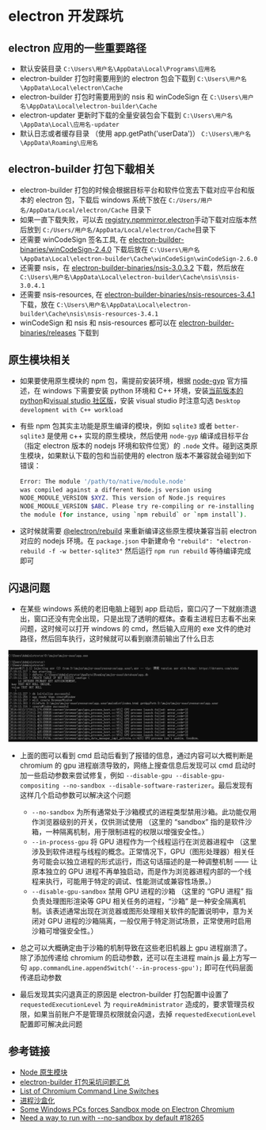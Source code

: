 # electron 开发踩坑

## electron 应用的一些重要路径

- 默认安装目录 `C:\Users\用户名\AppData\Local\Programs\应用名`
- electron-builder 打包时需要用到的 electron 包会下载到 `C:\Users\用户名\AppData\Local\electron\Cache`
- electron-builder 打包时需要用到的 nsis 和 winCodeSign 在 `C:\Users\用户名\AppData\Local\electron-builder\Cache`
- electron-updater 更新时下载的全量安装包会下载到 `C:\Users\用户名\AppData\Local\应用名-updater`
- 默认日志或者缓存目录 （使用 app.getPath('userData')） `C:\Users\用户名\AppData\Roaming\应用名`

## electron-builder 打包下载相关

- electron-builder 打包的时候会根据目标平台和软件位宽去下载对应平台和版本的 electron 包，下载后 windows 系统下放在 `C:/Users/用户名/AppData/Local/electron/Cache` 目录下
- 如果一直下载失败，可以去 [registry.npmmirror.electron](https://registry.npmmirror.com/binary.html?path=electron/)手动下载对应版本然后放到 `C:/Users/用户名/AppData/Local/electron/Cache`目录下
- 还需要 winCodeSign 签名工具, 在 [electron-builder-binaries/winCodeSign-2.4.0](https://github.com/electron-userland/electron-builder-binaries/releases/tag/winCodeSign-2.4.0) 下载后放在 `C:\Users\用户名\AppData\Local\electron-builder\Cache\winCodeSign\winCodeSign-2.6.0`
- 还需要 nsis，在 [electron-builder-binaries/nsis-3.0.3.2](https://github.com/electron-userland/electron-builder-binaries/releases/tag/nsis-3.0.3.2) 下载，然后放在 `C:\Users\用户名\AppData\Local\electron-builder\Cache\nsis\nsis-3.0.4.1`
- 还需要 nsis-resources, 在 [electron-builder-binaries/nsis-resources-3.4.1](https://github.com/electron-userland/electron-builder-binaries/releases/tag/nsis-resources-3.4.1) 下载，放在 `C:\Users\用户名\AppData\Local\electron-builder\Cache\nsis\nsis-resources-3.4.1`
- winCodeSign 和 nsis 和 nsis-resources 都可以在 [electron-builder-binaries/releases](https://github.com/electron-userland/electron-builder-binaries/releases) 下载到

## 原生模块相关

- 如果要使用原生模块的 npm 包，需提前安装环境，根据 [node-gyp](https://www.npmjs.com/package/node-gyp) 官方描述，在 windows 下需要安装 python 环境和 C++ 环境，安装[当前版本的 python](https://devguide.python.org/versions/)和[visual studio 社区版](https://visualstudio.microsoft.com/zh-hans/thank-you-downloading-visual-studio/?sku=Community)，安装 visual studio 时注意勾选 `Desktop development with C++ workload`

- 有些 npm 包其实主功能是原生编译的模块，例如 `sqlite3` 或者 `better-sqlite3` 是使用 c++ 实现的原生模块，然后使用 `node-gyp` 编译成目标平台（指定 electron 版本的 nodejs 环境和软件位宽）的 `.node` 文件。碰到这类原生模块，如果默认下载的包和当前使用的 electron 版本不兼容就会碰到如下错误：
  ```bash
  Error: The module '/path/to/native/module.node'
  was compiled against a different Node.js version using
  NODE_MODULE_VERSION $XYZ. This version of Node.js requires
  NODE_MODULE_VERSION $ABC. Please try re-compiling or re-installing
  the module (for instance, using `npm rebuild` or `npm install`).
  ```
- 这时候就需要 [@electron/rebuild](https://www.npmjs.com/package/@electron/rebuild) 来重新编译这些原生模块兼容当前 electron 对应的 nodejs 环境。在 `package.json` 中新建命令 `"rebuild": "electron-rebuild -f -w better-sqlite3"` 然后运行 `npm run rebuild` 等待编译完成即可

## 闪退问题

- 在某些 windows 系统的老旧电脑上碰到 app 启动后，窗口闪了一下就崩溃退出，窗口还没有完全出现，只是出现了透明的框体。查看主进程日志看不出来问题，这时候可以打开 windows 的 cmd，然后输入应用的 exe 文件的绝对路径，然后回车执行，这时候就可以看到崩溃前输出了什么日志

![electron-app-crash](./img/electron-app-crash.png)

- 上面的图可以看到 cmd 启动后看到了报错的信息，通过内容可以大概判断是 chromium 的 gpu 进程崩溃导致的，网络上搜查信息后发现可以 cmd 启动时加一些启动参数来尝试修复，例如 `--disable-gpu --disable-gpu-compositing --no-sandbox --disable-software-rasterizer`。最后发现有这样几个启动参数可以解决这个问题

  - `--no-sandbox` 为所有通常处于沙箱模式的进程类型禁用沙箱。此功能仅用作浏览器级别的开关，仅供测试使用 （这里的 “sandbox” 指的是软件沙箱，一种隔离机制，用于限制进程的权限以增强安全性。）
  - `--in-process-gpu` 将 GPU 进程作为一个线程运行在浏览器进程中 （这里涉及到软件进程与线程的概念。正常情况下，GPU（图形处理器）相关任务可能会以独立进程的形式运行，而这句话描述的是一种调整机制 —— 让原本独立的 GPU 进程不再单独启动，而是作为浏览器进程内部的一个线程来执行，可能用于特定的调试、性能测试或兼容性场景。）
  - `--disable-gpu-sandbox` 禁用 GPU 进程的沙箱 （这里的 “GPU 进程” 指负责处理图形渲染等 GPU 相关任务的进程，“沙箱” 是一种安全隔离机制。该表述通常出现在浏览器或图形处理相关软件的配置说明中，意为关闭对 GPU 进程的沙箱隔离，一般仅用于特定测试场景，正常使用时启用沙箱可增强安全性。）

- 总之可以大概确定由于沙箱的机制导致在这些老旧机器上 gpu 进程崩溃了。除了添加传递给 chromium 的启动参数，还可以在主进程 main.js 最上方写一句 `app.commandLine.appendSwitch('--in-process-gpu');` 即可在代码层面传递启动参数

- 最后发现其实闪退真正的原因是 electron-builder 打包配置中设置了 `requestedExecutionLevel` 为 `requireAdministrator` 造成的，要求管理员权限，如果当前账户不是管理员权限就会闪退，去掉 `requestedExecutionLevel` 配置即可解决此问题

## 参考链接

- [Node 原生模块](https://www.electronjs.org/zh/docs/latest/tutorial/using-native-node-modules)
- [electron-builder 打包采坑问题汇总](https://zhuanlan.zhihu.com/p/248742896)
- [List of Chromium Command Line Switches](https://peter.sh/experiments/chromium-command-line-switches/)
- [进程沙盒化](https://www.electronjs.org/zh/docs/latest/tutorial/sandbox)
- [Some Windows PCs forces Sandbox mode on Electron Chromium](https://stackoverflow.com/questions/77992943/some-windows-pcs-forces-sandbox-mode-on-electron-chromium)
- [Need a way to run with --no-sandbox by default #18265](https://github.com/electron/electron/issues/18265)
